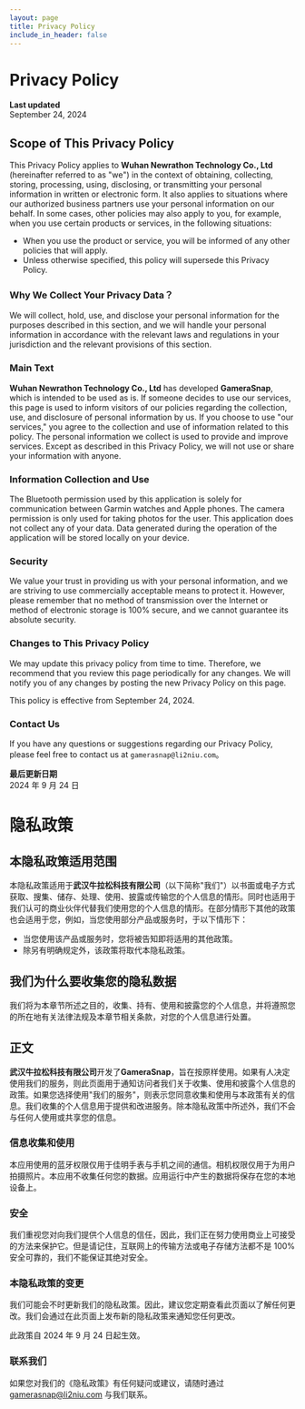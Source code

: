 ```yaml
---
layout: page
title: Privacy Policy
include_in_header: false
---
```


# Privacy Policy

**Last updated**  
September 24, 2024

## Scope of This Privacy Policy

This Privacy Policy applies to **Wuhan Newrathon Technology Co., Ltd** (hereinafter referred to as "we") in the context of obtaining, collecting, storing, processing, using, disclosing, or transmitting your personal information in written or electronic form. It also applies to situations where our authorized business partners use your personal information on our behalf. In some cases, other policies may also apply to you, for example, when you use certain products or services, in the following situations:

- When you use the product or service, you will be informed of any other policies that will apply.
- Unless otherwise specified, this policy will supersede this Privacy Policy.

### Why We Collect Your Privacy Data？

We will collect, hold, use, and disclose your personal information for the purposes described in this section, and we will handle your personal information in accordance with the relevant laws and regulations in your jurisdiction and the relevant provisions of this section.

### Main Text

**Wuhan Newrathon Technology Co., Ltd** has developed **GameraSnap**, which is intended to be used as is. If someone decides to use our services, this page is used to inform visitors of our policies regarding the collection, use, and disclosure of personal information by us. If you choose to use "our services," you agree to the collection and use of information related to this policy. The personal information we collect is used to provide and improve services. Except as described in this Privacy Policy, we will not use or share your information with anyone.

### Information Collection and Use

The Bluetooth permission used by this application is solely for communication between Garmin watches and Apple phones. The camera permission is only used for taking photos for the user. This application does not collect any of your data. Data generated during the operation of the application will be stored locally on your device.

### Security

We value your trust in providing us with your personal information, and we are striving to use commercially acceptable means to protect it. However, please remember that no method of transmission over the Internet or method of electronic storage is 100% secure, and we cannot guarantee its absolute security.

### Changes to This Privacy Policy

We may update this privacy policy from time to time. Therefore, we recommend that you review this page periodically for any changes. We will notify you of any changes by posting the new Privacy Policy on this page.

This policy is effective from September 24, 2024.

### Contact Us

If you have any questions or suggestions regarding our Privacy Policy, please feel free to contact us at `gamerasnap@li2niu.com`。

**最后更新日期**  
2024 年 9 月 24 日

# 隐私政策

## 本隐私政策适用范围

本隐私政策适用于**武汉牛拉松科技有限公司**（以下简称"我们"）以书面或电子方式获取、搜集、储存、处理、使用、披露或传输您的个人信息的情形。同时也适用于我们认可的商业伙伴代替我们使用您的个人信息的情形。在部分情形下其他的政策也会适用于您，例如，当您使用部分产品或服务时，于以下情形下：

- 当您使用该产品或服务时，您将被告知即将适用的其他政策。
- 除另有明确规定外，该政策将取代本隐私政策。

## 我们为什么要收集您的隐私数据

我们将为本章节所述之目的，收集、持有、使用和披露您的个人信息，并将遵照您的所在地有关法律法规及本章节相关条款，对您的个人信息进行处置。

## 正文

**武汉牛拉松科技有限公司**开发了**GameraSnap**，旨在按原样使用。如果有人决定使用我们的服务，则此页面用于通知访问者我们关于收集、使用和披露个人信息的政策。如果您选择使用"我们的服务"，则表示您同意收集和使用与本政策有关的信息。我们收集的个人信息用于提供和改进服务。除本隐私政策中所述外，我们不会与任何人使用或共享您的信息。

### 信息收集和使用

本应用使用的蓝牙权限仅用于佳明手表与手机之间的通信。相机权限仅用于为用户拍摄照片。本应用不收集任何您的数据。应用运行中产生的数据将保存在您的本地设备上。

### 安全

我们重视您对向我们提供个人信息的信任，因此，我们正在努力使用商业上可接受的方法来保护它。但是请记住，互联网上的传输方法或电子存储方法都不是 100%安全可靠的，我们不能保证其绝对安全。

### 本隐私政策的变更

我们可能会不时更新我们的隐私政策。因此，建议您定期查看此页面以了解任何更改。我们会通过在此页面上发布新的隐私政策来通知您任何更改。

此政策自 2024 年 9 月 24 日起生效。

### 联系我们

如果您对我们的《隐私政策》有任何疑问或建议，请随时通过 [gamerasnap@li2niu.com](mailto:gamerasnap@li2niu.com) 与我们联系。
